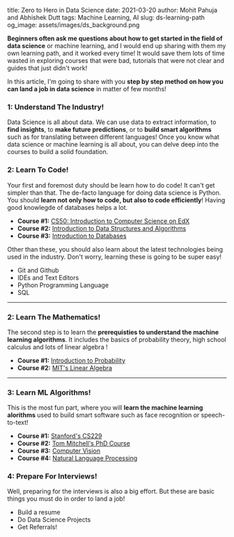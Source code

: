 title: Zero to Hero in Data Science
date: 2021-03-20
author: Mohit Pahuja and Abhishek Dutt
tags: Machine Learning, AI
slug: ds-learning-path
og_image: assets/images/ds_background.png

**Beginners often ask me questions about how to get started in the field of data science** or machine learning, and I would end up sharing with them my own learning path, and it worked every time! It would save them lots of time wasted in exploring courses that were bad, tutorials that were not clear and guides that just didn't work!

In this article, I'm going to share with you **step by step method on how you can land a job in data science** in matter of few months!

### 1: Understand The Industry!
Data Science is all about data. We can use data to extract information, to **find insights**, to **make future predictions**, or to **build smart algorithms** such as for translating between different languages! Once you know what data science or machine learning is all about, you can delve deep into the courses to build a solid foundation.


### 2: Learn To Code!
Your first and foremost duty should be learn how to do code! It can't get simpler than that. The de-facto language for doing data science is Python. You should **learn not only how to code, but also to code efficiently**! Having good knowlegde of databases helps a lot.

- **Course #1:** [CS50: Introduction to Computer Science on EdX](https://www.edx.org/course/introduction-computer-science-harvardx-cs50x)
- **Course #2:** [Introduction to Data Structures and Algorithms](https://ocw.mit.edu/courses/electrical-engineering-and-computer-science/6-006-introduction-to-algorithms-fall-2011/lecture-videos/)
- **Course #3:** [Introduction to Databases](rnao)

Other than these, you should also learn about the latest technologies being used in the industry. Don't worry, learning these is going to be super easy!

- Git and Github
- IDEs and Text Editors
- Python Programming Language
- SQL

---
### 2: Learn The Mathematics!
The second step is to learn the **prerequisties to understand the machine learning algorithms**. It includes the basics of probability theory, high school calculus and lots of linear algebra !

- **Course #1:** [Introduction to Probability](link)
- **Course #2:** [MIT's Linear Algebra](link)

---
### 3: Learn ML Algorithms!
This is the most fun part, where you will **learn the machine learning alorithms** used to build smart software such as face recognition or speech-to-text!

- **Course #1:** [Stanford's CS229](link)
- **Course #2:** [Tom Mitchell's PhD Course](link)
- **Course #3:** [Computer Vision](link)
- **Course #4:** [Natural Language Processing](link)


### 4: Prepare For Interviews!
Well, preparing for the interviews is also a big effort. But these are basic things you must do in order to land a job!

- Build a resume
- Do Data Science Projects
- Get Referrals!